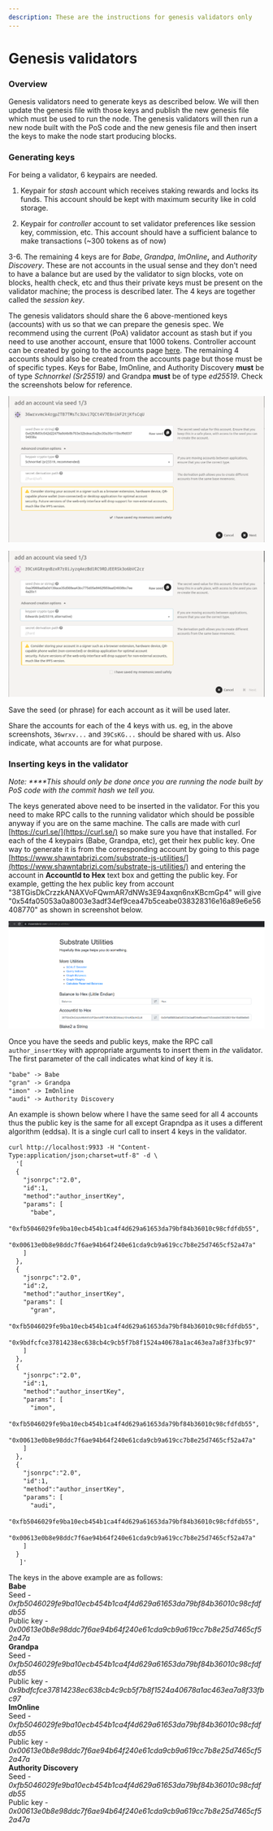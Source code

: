 ```yaml
---
description: These are the instructions for genesis validators only
---
```


# Genesis validators

### Overview

Genesis validators need to generate keys as described below. We will then update the genesis file with those keys and publish the new genesis file which must be used to run the node. The genesis validators will then run a new node built with the PoS code and the new genesis file and then insert the keys to make the node start producing blocks.

### Generating keys

For being a validator, 6 keypairs are needed. 

1. Keypair for _stash_ account which receives staking rewards and locks its funds. This account should be kept with maximum security like in cold storage. 

2. Keypair for _controller_ account to set validator preferences like session key, commission, etc. This account should have a sufficient balance to make transactions \(~300 tokens as of now\) 

3-6. The remaining 4 keys are for _Babe_, _Grandpa_, _ImOnline_**,** and _Authority Discovery_. These are not accounts in the usual sense and they don't need to have a balance but are used by the validator to sign blocks, vote on blocks, health check, etc and thus their private keys must be present on the validator machine; the process is described later. The 4 keys are together called the _session key_.

The genesis validators should share the 6 above-mentioned keys \(accounts\) with us so that we can prepare the genesis spec. We recommend using the current \(PoA\) validator account as stash but if you need to use another account, ensure that 1000 tokens. Controller account can be created by going to the accounts page [here](https://fe.dock.io/?rpc=wss%3A%2F%2Fdanforth-1.dock.io#/accounts). The remaining 4 accounts should also be created from the accounts page but those must be of specific types. Keys for Babe, ImOnline, and Authority Discovery **must** be of type _Schnorrkel \(Sr25519\)_ and Grandpa **must** be of type _ed25519_. Check the screenshots below for reference.

![For generating Babe, ImOnline and Authority Discovery keys ](../../.gitbook/assets/seed-schnorkel.png)

![For generating Grandpa key](../../.gitbook/assets/seed-edwards.png)

Save the seed \(or phrase\) for each account as it will be used later.

Share the accounts for each of the 4 keys with us. eg, in the above screenshots, `36wrxv...` and `39CsKG...` should be shared with us. Also indicate, what accounts are for what purpose.

### Inserting keys in the validator 

_Note: ****This should only be done once you are running the node built by PoS code with the commit hash we tell you._

The keys generated above need to be inserted in the validator. For this you need to make RPC calls to the running validator which should be possible anyway if you are on the same machine. The calls are made with curl [https://curl.se/](https://curl.se/) so make sure you have that installed. For each of the 4 keypairs \(Babe, Grandpa, etc\), get their hex public key. One way to generate it is from the corresponding account by going to this page [https://www.shawntabrizi.com/substrate-js-utilities/](https://www.shawntabrizi.com/substrate-js-utilities/) and entering the account in **AccountId to Hex** text box and getting the public key. For example, getting the hex public key from account "38TGisDkCrzzkANAXVoFQwmAR7dNWs3E94axqn6nxKBcmGp4" will give "0x54fa05053a0a8003e3adf34ef9cea47b5ceabe038328316e16a89e6e56408770" as shown in screenshot below.

![Account to Hex public key](../../.gitbook/assets/account-to-hex.png)

Once you have the seeds and public keys, make the RPC call `author_insertKey` with appropriate arguments to insert them in _the_ validator. The first parameter of the call indicates what kind of key it is. 

```text
"babe" -> Babe 
"gran" -> Grandpa 
"imon" -> ImOnline 
"audi" -> Authority Discovery
```

An example is shown below where I have the same seed for all 4 accounts thus the public key is the same for all except Grapndpa as it uses a different algorithm \(eddsa\). It is a single curl call to insert 4 keys in the validator.

```text
curl http://localhost:9933 -H "Content-Type:application/json;charset=utf-8" -d \
  '[
  {
    "jsonrpc":"2.0",
    "id":1,
    "method":"author_insertKey",
    "params": [
      "babe",
      "0xfb5046029fe9ba10ecb454b1ca4f4d629a61653da79bf84b36010c98cfdfdb55",
      "0x00613e0b8e98ddc7f6ae94b64f240e61cda9cb9a619cc7b8e25d7465cf52a47a"
    ]
  },
  {
    "jsonrpc":"2.0",
    "id":2,
    "method":"author_insertKey",
    "params": [
      "gran",
      "0xfb5046029fe9ba10ecb454b1ca4f4d629a61653da79bf84b36010c98cfdfdb55",
      "0x9bdfcfce37814238ec638cb4c9cb5f7b8f1524a40678a1ac463ea7a8f33fbc97"
    ]
  },
  {
    "jsonrpc":"2.0",
    "id":1,
    "method":"author_insertKey",
    "params": [
      "imon",
      "0xfb5046029fe9ba10ecb454b1ca4f4d629a61653da79bf84b36010c98cfdfdb55",
      "0x00613e0b8e98ddc7f6ae94b64f240e61cda9cb9a619cc7b8e25d7465cf52a47a"
    ]
  },
  {
    "jsonrpc":"2.0",
    "id":1,
    "method":"author_insertKey",
    "params": [
      "audi",
      "0xfb5046029fe9ba10ecb454b1ca4f4d629a61653da79bf84b36010c98cfdfdb55",
      "0x00613e0b8e98ddc7f6ae94b64f240e61cda9cb9a619cc7b8e25d7465cf52a47a"
    ]
  }
   ]'
```

The keys in the above example are as follows:   
**Babe**   
    Seed - _0xfb5046029fe9ba10ecb454b1ca4f4d629a61653da79bf84b36010c98cfdfdb55_   
    Public key - _0x00613e0b8e98ddc7f6ae94b64f240e61cda9cb9a619cc7b8e25d7465cf52a47a_   
**Grandpa**   
    Seed - _0xfb5046029fe9ba10ecb454b1ca4f4d629a61653da79bf84b36010c98cfdfdb55_   
    Public key - _0x9bdfcfce37814238ec638cb4c9cb5f7b8f1524a40678a1ac463ea7a8f33fbc97_   
**ImOnline**   
    Seed - _0xfb5046029fe9ba10ecb454b1ca4f4d629a61653da79bf84b36010c98cfdfdb55_   
    Public key - _0x00613e0b8e98ddc7f6ae94b64f240e61cda9cb9a619cc7b8e25d7465cf52a47a_   
**Authority Discovery**   
    Seed - _0xfb5046029fe9ba10ecb454b1ca4f4d629a61653da79bf84b36010c98cfdfdb55_   
    Public key - _0x00613e0b8e98ddc7f6ae94b64f240e61cda9cb9a619cc7b8e25d7465cf52a47a_




